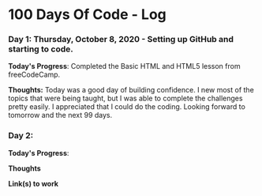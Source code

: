 # 100 Days Of Code - Log

### Day 1: Thursday, October 8, 2020 - Setting up GitHub and starting to code.

**Today's Progress**: Completed the Basic HTML and HTML5 lesson from freeCodeCamp.

**Thoughts:** Today was a good day of building confidence. I new most of the topics that were being taught, but I was able to complete the challenges pretty easily. I appreciated that I could do the coding. Looking forward to tomorrow and the next 99 days. 



### Day 2: 

**Today's Progress**: 

**Thoughts** 

**Link(s) to work**

